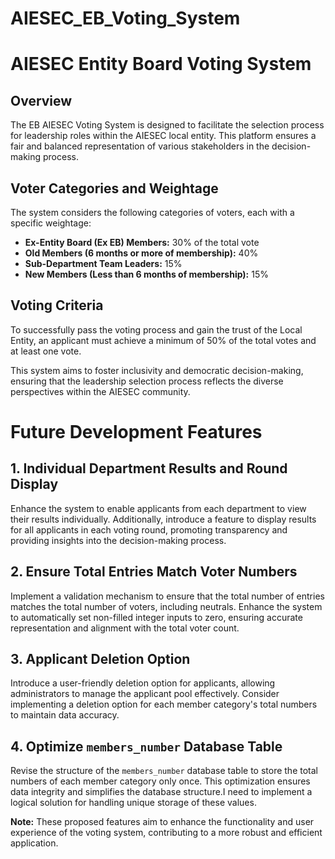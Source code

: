 # AIESEC_EB_Voting_System
# AIESEC Entity Board Voting System

## Overview
The EB AIESEC Voting System is designed to facilitate the selection process for leadership roles within the AIESEC local entity. This platform ensures a fair and balanced representation of various stakeholders in the decision-making process.

## Voter Categories and Weightage
The system considers the following categories of voters, each with a specific weightage:

- **Ex-Entity Board (Ex EB) Members:** 30% of the total vote
- **Old Members (6 months or more of membership):** 40%
- **Sub-Department Team Leaders:** 15%
- **New Members (Less than 6 months of membership):** 15%

## Voting Criteria
To successfully pass the voting process and gain the trust of the Local Entity, an applicant must achieve a minimum of 50% of the total votes and at least one vote.

This system aims to foster inclusivity and democratic decision-making, ensuring that the leadership selection process reflects the diverse perspectives within the AIESEC community.

# Future Development Features

## 1. Individual Department Results and Round Display

Enhance the system to enable applicants from each department to view their results individually. Additionally, introduce a feature to display results for all applicants in each voting round, promoting transparency and providing insights into the decision-making process.

## 2. Ensure Total Entries Match Voter Numbers

Implement a validation mechanism to ensure that the total number of entries matches the total number of voters, including neutrals. Enhance the system to automatically set non-filled integer inputs to zero, ensuring accurate representation and alignment with the total voter count.

## 3. Applicant Deletion Option

Introduce a user-friendly deletion option for applicants, allowing administrators to manage the applicant pool effectively. Consider implementing a deletion option for each member category's total numbers to maintain data accuracy.

## 4. Optimize `members_number` Database Table

Revise the structure of the `members_number` database table to store the total numbers of each member category only once. This optimization ensures data integrity and simplifies the database structure.I need to implement a logical solution for handling unique storage of these values.

**Note:** These proposed features aim to enhance the functionality and user experience of the voting system, contributing to a more robust and efficient application.
